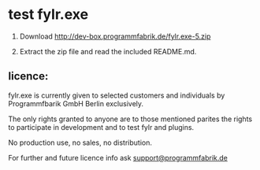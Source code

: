 # test fylr.exe

1. Download http://dev-box.programmfabrik.de/fylr.exe-5.zip

2. Extract the zip file and read the included README.md.

## licence:

fylr.exe is currently given to selected customers and individuals by Programmfbarik GmbH Berlin exclusively.

The only rights granted to anyone are to those mentioned parites the rights to participate in development and to test fylr and plugins.

No production use, no sales, no distribution.

For further and future licence info ask support@programmfabrik.de

